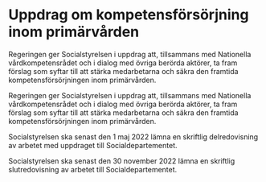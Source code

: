 # Uppdrag om kompetensförsörjning inom primärvården

Regeringen ger Socialstyrelsen i uppdrag att, tillsammans med Nationella vårdkompetensrådet och i dialog med övriga berörda aktörer, ta fram förslag som syftar till att stärka medarbetarna och säkra den framtida kompetensförsörjningen inom primärvården.

Regeringen ger Socialstyrelsen i uppdrag att, tillsammans med Nationella vårdkompetensrådet och i dialog med övriga berörda aktörer, ta fram förslag som syftar till att stärka medarbetarna och säkra den framtida kompetensförsörjningen inom primärvården.

Socialstyrelsen ska senast den 1 maj 2022 lämna en skriftlig delredovisning av arbetet med uppdraget till Socialdepartementet.

Socialstyrelsen ska senast den 30 november 2022 lämna en skriftlig slutredovisning av arbetet till Socialdepartementet.
